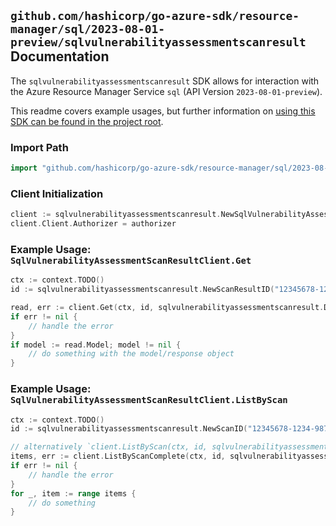 
## `github.com/hashicorp/go-azure-sdk/resource-manager/sql/2023-08-01-preview/sqlvulnerabilityassessmentscanresult` Documentation

The `sqlvulnerabilityassessmentscanresult` SDK allows for interaction with the Azure Resource Manager Service `sql` (API Version `2023-08-01-preview`).

This readme covers example usages, but further information on [using this SDK can be found in the project root](https://github.com/hashicorp/go-azure-sdk/tree/main/docs).

### Import Path

```go
import "github.com/hashicorp/go-azure-sdk/resource-manager/sql/2023-08-01-preview/sqlvulnerabilityassessmentscanresult"
```


### Client Initialization

```go
client := sqlvulnerabilityassessmentscanresult.NewSqlVulnerabilityAssessmentScanResultClientWithBaseURI("https://management.azure.com")
client.Client.Authorizer = authorizer
```


### Example Usage: `SqlVulnerabilityAssessmentScanResultClient.Get`

```go
ctx := context.TODO()
id := sqlvulnerabilityassessmentscanresult.NewScanResultID("12345678-1234-9876-4563-123456789012", "example-resource-group", "serverValue", "scanIdValue", "scanResultIdValue")

read, err := client.Get(ctx, id, sqlvulnerabilityassessmentscanresult.DefaultGetOperationOptions())
if err != nil {
	// handle the error
}
if model := read.Model; model != nil {
	// do something with the model/response object
}
```


### Example Usage: `SqlVulnerabilityAssessmentScanResultClient.ListByScan`

```go
ctx := context.TODO()
id := sqlvulnerabilityassessmentscanresult.NewScanID("12345678-1234-9876-4563-123456789012", "example-resource-group", "serverValue", "scanIdValue")

// alternatively `client.ListByScan(ctx, id, sqlvulnerabilityassessmentscanresult.DefaultListByScanOperationOptions())` can be used to do batched pagination
items, err := client.ListByScanComplete(ctx, id, sqlvulnerabilityassessmentscanresult.DefaultListByScanOperationOptions())
if err != nil {
	// handle the error
}
for _, item := range items {
	// do something
}
```
